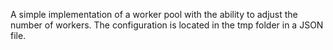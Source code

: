 A simple implementation of a worker pool with the ability to adjust the number of workers. 
The configuration is located in the tmp folder in a JSON file.
